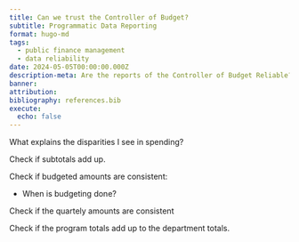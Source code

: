 ```yaml
---
title: Can we trust the Controller of Budget?
subtitle: Programmatic Data Reporting
format: hugo-md
tags:
  - public finance management
  - data reliability
date: 2024-05-05T00:00:00.000Z
description-meta: Are the reports of the Controller of Budget Reliable?
banner: 
attribution: 
bibliography: references.bib
execute:
  echo: false
---
```



What explains the disparities I see in spending?

Check if subtotals add up.

Check if budgeted amounts are consistent:
- When is budgeting done?

Check if the quartely amounts are consistent

Check if the program totals add up to the department totals.

